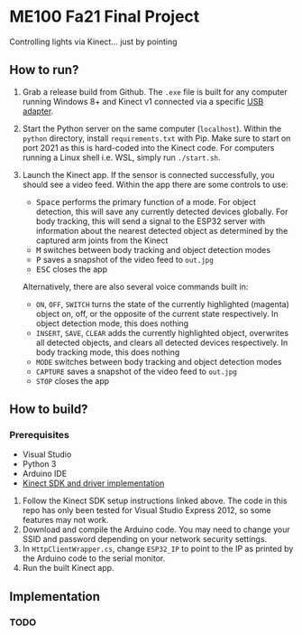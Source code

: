 # ME100 Fa21 Final Project 

Controlling lights via Kinect... just by pointing 

## How to run?
1. Grab a release build from Github. The `.exe` file is built for any computer running Windows 8+ and Kinect v1 connected via a specific [USB adapter](https://www.amazon.com/Microsoft-OEM-Kinect-Adapter-Windows/dp/B00NMSHT7E).

2. Start the Python server on the same computer (`localhost`). Within the `python` directory, install `requirements.txt` with Pip. Make sure to start on port 2021 as this is hard-coded into the Kinect code. For computers running a Linux shell i.e. WSL, simply run `./start.sh`.

3. Launch the Kinect app. If the sensor is connected successfully, you should see a video feed. Within the app there are some controls to use: 
    * <kbd>Space</kbd> performs the primary function of a mode. For object detection, this will save any currently detected devices globally. For body tracking, this will send a signal to the ESP32 server with information about the nearest detected object as determined by the captured arm joints from the Kinect
    * <kbd>M</kbd> switches between body tracking and object detection modes
    * <kbd>P</kbd> saves a snapshot of the video feed to `out.jpg`
    * <kbd>ESC</kbd> closes the app

    Alternatively, there are also several voice commands built in:
    * `ON`, `OFF`, `SWITCH` turns the state of the currently highlighted (magenta) object on, off, or the opposite of the current state respectively. In object detection mode, this does nothing
    * `INSERT`, `SAVE`, `CLEAR` adds the currently highlighted object, overwrites all detected objects, and clears all detected devices respectively. In body tracking mode, this does nothing
    * `MODE` switches between body tracking and object detection modes 
    * `CAPTURE` saves a snapshot of the video feed to `out.jpg`
    * `STOP` closes the app

## How to build?
### Prerequisites 
* Visual Studio 
* Python 3
* Arduino IDE
* [Kinect SDK and driver implementation](https://docs.microsoft.com/en-us/previous-versions/windows/kinect-1.8/hh855354(v=ieb.10))
1. Follow the Kinect SDK setup instructions linked above. The code in this repo has only been tested for Visual Studio Express 2012, so some features may not work.
2. Download and compile the Arduino code. You may need to change your SSID and password depending on your network security settings. 
3. In `HttpClientWrapper.cs`, change `ESP32_IP` to point to the IP as printed by the Arduino code to the serial monitor.
4. Run the built Kinect app. 

## Implementation
### TODO

